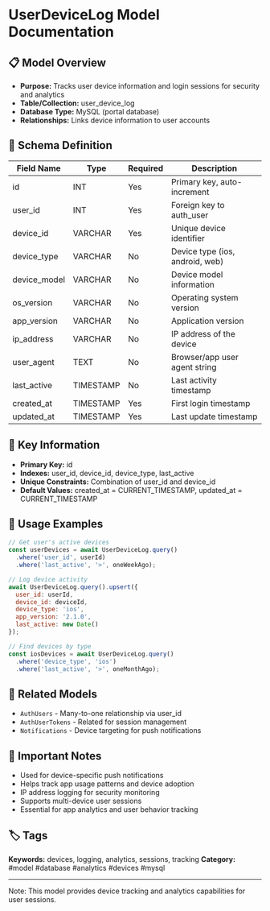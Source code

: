 # UserDeviceLog Model Documentation

## 📋 Model Overview
- **Purpose:** Tracks user device information and login sessions for security and analytics
- **Table/Collection:** user_device_log
- **Database Type:** MySQL (portal database)
- **Relationships:** Links device information to user accounts

## 🔧 Schema Definition
| **Field Name** | **Type** | **Required** | **Description** |
|----------------|----------|--------------|-----------------|
| id | INT | Yes | Primary key, auto-increment |
| user_id | INT | Yes | Foreign key to auth_user |
| device_id | VARCHAR | Yes | Unique device identifier |
| device_type | VARCHAR | No | Device type (ios, android, web) |
| device_model | VARCHAR | No | Device model information |
| os_version | VARCHAR | No | Operating system version |
| app_version | VARCHAR | No | Application version |
| ip_address | VARCHAR | No | IP address of the device |
| user_agent | TEXT | No | Browser/app user agent string |
| last_active | TIMESTAMP | No | Last activity timestamp |
| created_at | TIMESTAMP | Yes | First login timestamp |
| updated_at | TIMESTAMP | Yes | Last update timestamp |

## 🔑 Key Information
- **Primary Key:** id
- **Indexes:** user_id, device_id, device_type, last_active
- **Unique Constraints:** Combination of user_id and device_id
- **Default Values:** created_at = CURRENT_TIMESTAMP, updated_at = CURRENT_TIMESTAMP

## 📝 Usage Examples
```javascript
// Get user's active devices
const userDevices = await UserDeviceLog.query()
  .where('user_id', userId)
  .where('last_active', '>', oneWeekAgo);

// Log device activity
await UserDeviceLog.query().upsert({
  user_id: userId,
  device_id: deviceId,
  device_type: 'ios',
  app_version: '2.1.0',
  last_active: new Date()
});

// Find devices by type
const iosDevices = await UserDeviceLog.query()
  .where('device_type', 'ios')
  .where('last_active', '>', oneMonthAgo);
```

## 🔗 Related Models
- `AuthUsers` - Many-to-one relationship via user_id
- `AuthUserTokens` - Related for session management
- `Notifications` - Device targeting for push notifications

## 📌 Important Notes
- Used for device-specific push notifications
- Helps track app usage patterns and device adoption
- IP address logging for security monitoring
- Supports multi-device user sessions
- Essential for app analytics and user behavior tracking

## 🏷️ Tags
**Keywords:** devices, logging, analytics, sessions, tracking
**Category:** #model #database #analytics #devices #mysql

---
Note: This model provides device tracking and analytics capabilities for user sessions.